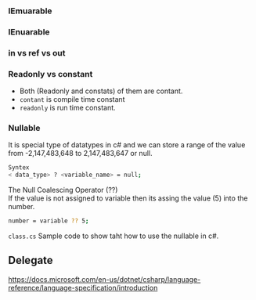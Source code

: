 ### IEmuarable

### IEnuarable

### in vs ref vs out

### Readonly vs constant

- Both (Readonly and constats) of them  are contant.
- `contant` is compile time constant
- `readonly` is run time constant. 

### Nullable

It is special type of  datatypes in c# and we can store a range of the value from -2,147,483,648 to 2,147,483,647 or null.  
```sh
Syntex
< data_type> ? <variable_name> = null;
```

The Null Coalescing Operator (??)  
If the value is not assigned to variable then its assing the value (5) into the number.  
```sh
number = variable ?? 5;
```
`class.cs` Sample code to show taht how to use the nullable in c#.  

## Delegate 



https://docs.microsoft.com/en-us/dotnet/csharp/language-reference/language-specification/introduction


